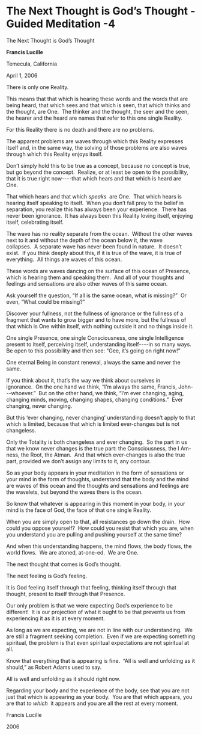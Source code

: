 # The Next Thought is God’s Thought - Guided Meditation -4

The Next Thought is God&rsquo;s Thought

**Francis Lucille**

Temecula, California

April 1, 2006

There is only one Reality.

This means that that which is hearing these words and the words that are being heard, that which sees and that which is seen, that which thinks and the thought, are One.&nbsp;&nbsp;The thinker and the thought, the seer and the seen, the hearer and the heard are names that refer to this one single Reality.&nbsp;

For this Reality there is no death and there are no problems.

The apparent problems are waves through which this Reality expresses itself and, in the same way, the solving of those problems are also waves through which this Reality enjoys itself.

Don&rsquo;t simply hold this to be true as a concept, because no concept is true, but go beyond the concept.&nbsp;&nbsp;Realize, or at least be open to the possibility, that it is true right now----that which hears and that which is heard are One.&nbsp;

That which hears and that which&nbsp;_speaks_
&nbsp;are One.&nbsp;&nbsp;That which hears is hearing itself speaking to itself.&nbsp;
When you don&rsquo;t fall prey to the belief in separation, you realize this has always been your experience.&nbsp;&nbsp;There has never been ignorance.&nbsp;&nbsp;It has always been this Reality loving itself, enjoying itself, celebrating itself.

The wave has no reality separate from the ocean.&nbsp;&nbsp;Without the other waves next to it and without the depth of the ocean below it, the wave collapses.&nbsp;&nbsp;A separate wave has never been found in nature.&nbsp;&nbsp;It doesn&rsquo;t exist.&nbsp;&nbsp;If you think deeply about this, if it is true of the wave, it is true of everything.&nbsp;&nbsp;All things are waves of this ocean.&nbsp;

These words are waves dancing on the surface of this ocean of Presence, which is hearing them and speaking them.&nbsp;&nbsp;And all of your thoughts and feelings and sensations are also other waves of this same ocean.

Ask yourself the question, &ldquo;If all is the same ocean, what is missing?&rdquo;&nbsp;&nbsp;Or even, &ldquo;What could be missing?&rdquo;&nbsp;

Discover your fullness, not the fullness of ignorance or the fullness of a fragment that wants to grow bigger and to have more, but the fullness of that which is One within itself, with nothing outside it and no things inside it.

One single Presence, one single Consciousness, one single Intelligence present to itself, perceiving itself, understanding itself----in so many ways. Be open to this possibility and then see: &ldquo;Gee, it&rsquo;s going on right now!&rdquo;

One eternal Being in constant renewal, always the same and never the same.

If you think about it, that&rsquo;s the way we think about ourselves in ignorance.&nbsp;&nbsp;On the one hand we think, &ldquo;I&rsquo;m always the same, Francis, John---whoever.&rdquo;&nbsp;&nbsp;But on the other hand, we think, &ldquo;I&rsquo;m ever changing, aging, changing minds, moving, changing shapes, changing conditions.&rdquo;&nbsp;&nbsp;Ever changing, never changing.&nbsp;

But this &lsquo;ever changing, never changing&rsquo; understanding doesn&rsquo;t apply to that which is limited, because that which is limited ever-changes but is not changeless.&nbsp;

Only the Totality is both changeless and ever changing.&nbsp;&nbsp;So the part in us that we know never changes is the true part: the Consciousness, the I Am-ness, the Root, the Atman.&nbsp;&nbsp;And that which ever-changes is also the true part, provided we don&rsquo;t assign any limits to it, any contour.

So as your body appears in your meditation in the form of sensations or your mind in the form of thoughts, understand that the body and the mind are waves of this ocean and the thoughts and sensations and feelings are the wavelets, but beyond the waves there is the ocean.&nbsp;

So know that whatever is appearing in this moment in your body, in your mind is the face of God, the face of that one single Reality.&nbsp;

When you are simply open to that, all resistances go down the drain.&nbsp;&nbsp;How could you oppose yourself?&nbsp;&nbsp;How could you resist that which you are, when you understand you are pulling and pushing yourself at the same time?&nbsp;

And when this understanding happens, the mind flows, the body flows, the world flows.&nbsp;&nbsp;We are atoned, at-one-ed.&nbsp;&nbsp;We are One.

The next thought that comes is God&rsquo;s thought.&nbsp;

The next feeling is God&rsquo;s feeling.

It is God feeling itself through that feeling, thinking itself through that thought, present to itself through that Presence.&nbsp;

Our only problem is that we were expecting God&rsquo;s experience to be different!&nbsp;&nbsp;It is our projection of what it ought to be that prevents us from experiencing it as it is at every moment.

As long as we are expecting, we are not in line with our understanding.&nbsp;&nbsp;We are still a fragment seeking completion.&nbsp;&nbsp;Even if we are expecting something spiritual, the problem is that even spiritual expectations are not spiritual at all.&nbsp;

Know that everything that is appearing is fine.&nbsp;&nbsp;&ldquo;All is well and unfolding as it should,&rdquo; as Robert Adams used to say.&nbsp;

All is well and unfolding as it should right now.

Regarding your body and the experience of the body, see that you are not just that which is appearing as your body.&nbsp;&nbsp;You are that which appears, you are that&nbsp;_to which_
&nbsp;it appears and you are all the rest at every moment.
  

Francis Lucille

2006

